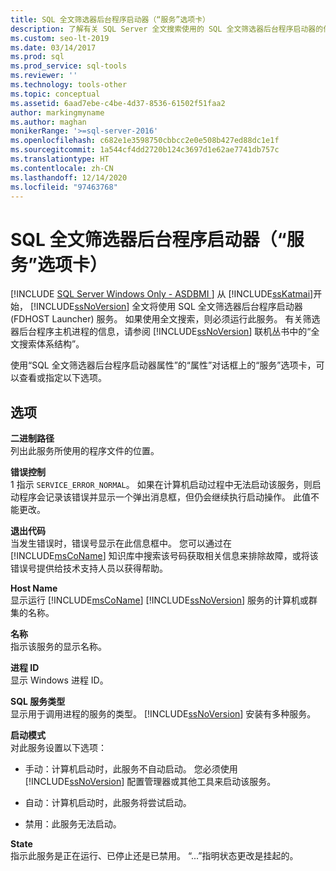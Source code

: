 ```yaml
---
title: SQL 全文筛选器后台程序启动器（“服务”选项卡）
description: 了解有关 SQL Server 全文搜索使用的 SQL 全文筛选器后台程序启动器的信息。 了解“属性”对话框的“服务”选项卡。
ms.custom: seo-lt-2019
ms.date: 03/14/2017
ms.prod: sql
ms.prod_service: sql-tools
ms.reviewer: ''
ms.technology: tools-other
ms.topic: conceptual
ms.assetid: 6aad7ebe-c4be-4d37-8536-61502f51faa2
author: markingmyname
ms.author: maghan
monikerRange: '>=sql-server-2016'
ms.openlocfilehash: c682e1e3598750cbbcc2e0e508b427ed88dc1e1f
ms.sourcegitcommit: 1a544cf4dd2720b124c3697d1e62ae7741db757c
ms.translationtype: HT
ms.contentlocale: zh-CN
ms.lasthandoff: 12/14/2020
ms.locfileid: "97463768"
---
```

# <a name="sql-full-text-filter-daemon-launcher-service-tab"></a>SQL 全文筛选器后台程序启动器（“服务”选项卡）
[!INCLUDE [SQL Server Windows Only - ASDBMI ](../../includes/applies-to-version/sql-windows-only-asdbmi.md)]
  从 [!INCLUDE[ssKatmai](../../includes/sskatmai-md.md)]开始， [!INCLUDE[ssNoVersion](../../includes/ssnoversion-md.md)] 全文将使用 SQL 全文筛选器后台程序启动器 (FDHOST Launcher) 服务。 如果使用全文搜索，则必须运行此服务。 有关筛选器后台程序主机进程的信息，请参阅 [!INCLUDE[ssNoVersion](../../includes/ssnoversion-md.md)] 联机丛书中的“全文搜索体系结构”。  
  
 使用“SQL 全文筛选器后台程序启动器属性”的“属性”对话框上的“服务”选项卡，可以查看或指定以下选项。  
  
## <a name="options"></a>选项  
 **二进制路径**  
 列出此服务所使用的程序文件的位置。  
  
 **错误控制**  
 1 指示 `SERVICE_ERROR_NORMAL`。 如果在计算机启动过程中无法启动该服务，则启动程序会记录该错误并显示一个弹出消息框，但仍会继续执行启动操作。 此值不能更改。  
  
 **退出代码**  
 当发生错误时，错误号显示在此信息框中。 您可以通过在 [!INCLUDE[msCoName](../../includes/msconame-md.md)] 知识库中搜索该号码获取相关信息来排除故障，或将该错误号提供给技术支持人员以获得帮助。  
  
 **Host Name**  
 显示运行 [!INCLUDE[msCoName](../../includes/msconame-md.md)] [!INCLUDE[ssNoVersion](../../includes/ssnoversion-md.md)] 服务的计算机或群集的名称。  
  
 **名称**  
 指示该服务的显示名称。  
  
 **进程 ID**  
 显示 Windows 进程 ID。  
  
 **SQL 服务类型**  
 显示用于调用进程的服务的类型。 [!INCLUDE[ssNoVersion](../../includes/ssnoversion-md.md)] 安装有多种服务。  
  
 **启动模式**  
 对此服务设置以下选项：  
  
-   手动：计算机启动时，此服务不自动启动。 您必须使用 [!INCLUDE[ssNoVersion](../../includes/ssnoversion-md.md)] 配置管理器或其他工具来启动该服务。  
  
-   自动：计算机启动时，此服务将尝试启动。  
  
-   禁用：此服务无法启动。  
  
 **State**  
 指示此服务是正在运行、已停止还是已禁用。 “...”指明状态更改是挂起的。  
  
  

